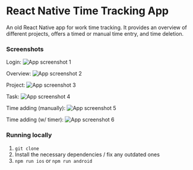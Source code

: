 # React Native Time Tracking App
An old React Native app for work time tracking. It provides an overview of different projects, offers a timed or manual time entry, and time deletion.


### Screenshots
Login:
![App screenshot 1](screenshot-1.png)

Overview:
![App screenshot 2](screenshot-2.png)

Project:
![App screenshot 3](screenshot-3.png)

Task:
![App screenshot 4](screenshot-4.png)

Time adding (manually):
![App screenshot 5](screenshot-5.png)

Time adding (w/ timer):
![App screenshot 6](screenshot-6.png)


### Running locally
1. `git clone`
2. Install the necessary dependencies / fix any outdated ones
3. `npm run ios` or `npm run android`